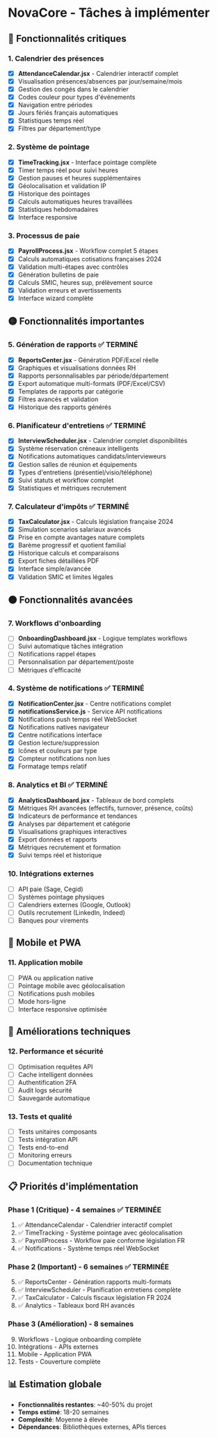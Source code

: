 # NovaCore - Tâches à implémenter

## 🔴 Fonctionnalités critiques

### 1. Calendrier des présences
- [x] **AttendanceCalendar.jsx** - Calendrier interactif complet
- [x] Visualisation présences/absences par jour/semaine/mois
- [x] Gestion des congés dans le calendrier
- [x] Codes couleur pour types d'événements
- [x] Navigation entre périodes
- [x] Jours fériés français automatiques
- [x] Statistiques temps réel
- [x] Filtres par département/type

### 2. Système de pointage
- [x] **TimeTracking.jsx** - Interface pointage complète
- [x] Timer temps réel pour suivi heures
- [x] Gestion pauses et heures supplémentaires
- [x] Géolocalisation et validation IP
- [x] Historique des pointages
- [x] Calculs automatiques heures travaillées
- [x] Statistiques hebdomadaires
- [x] Interface responsive

### 3. Processus de paie
- [x] **PayrollProcess.jsx** - Workflow complet 5 étapes
- [x] Calculs automatiques cotisations françaises 2024
- [x] Validation multi-étapes avec contrôles
- [x] Génération bulletins de paie
- [x] Calculs SMIC, heures sup, prélèvement source
- [x] Validation erreurs et avertissements
- [x] Interface wizard complète

## 🟡 Fonctionnalités importantes

### 5. Génération de rapports ✅ TERMINÉ
- [x] **ReportsCenter.jsx** - Génération PDF/Excel réelle
- [x] Graphiques et visualisations données RH
- [x] Rapports personnalisables par période/département
- [x] Export automatique multi-formats (PDF/Excel/CSV)
- [x] Templates de rapports par catégorie
- [x] Filtres avancés et validation
- [x] Historique des rapports générés

### 6. Planificateur d'entretiens ✅ TERMINÉ
- [x] **InterviewScheduler.jsx** - Calendrier complet disponibilités
- [x] Système réservation créneaux intelligents
- [x] Notifications automatiques candidats/intervieweurs
- [x] Gestion salles de réunion et équipements
- [x] Types d'entretiens (présentiel/visio/téléphone)
- [x] Suivi statuts et workflow complet
- [x] Statistiques et métriques recrutement

### 7. Calculateur d'impôts ✅ TERMINÉ
- [x] **TaxCalculator.jsx** - Calculs législation française 2024
- [x] Simulation scenarios salariaux avancés
- [x] Prise en compte avantages nature complets
- [x] Barème progressif et quotient familial
- [x] Historique calculs et comparaisons
- [x] Export fiches détaillées PDF
- [x] Interface simple/avancée
- [x] Validation SMIC et limites légales

## 🟠 Fonctionnalités avancées

### 7. Workflows d'onboarding
- [ ] **OnboardingDashboard.jsx** - Logique templates workflows
- [ ] Suivi automatique tâches intégration
- [ ] Notifications rappel étapes
- [ ] Personnalisation par département/poste
- [ ] Métriques d'efficacité

### 4. Système de notifications ✅ TERMINÉ
- [x] **NotificationCenter.jsx** - Centre notifications complet
- [x] **notificationsService.js** - Service API notifications
- [x] Notifications push temps réel WebSocket
- [x] Notifications natives navigateur
- [x] Centre notifications interface
- [x] Gestion lecture/suppression
- [x] Icônes et couleurs par type
- [x] Compteur notifications non lues
- [x] Formatage temps relatif

### 8. Analytics et BI ✅ TERMINÉ
- [x] **AnalyticsDashboard.jsx** - Tableaux de bord complets
- [x] Métriques RH avancées (effectifs, turnover, présence, coûts)
- [x] Indicateurs de performance et tendances
- [x] Analyses par département et catégorie
- [x] Visualisations graphiques interactives
- [x] Export données et rapports
- [x] Métriques recrutement et formation
- [x] Suivi temps réel et historique

### 10. Intégrations externes
- [ ] API paie (Sage, Cegid)
- [ ] Systèmes pointage physiques
- [ ] Calendriers externes (Google, Outlook)
- [ ] Outils recrutement (LinkedIn, Indeed)
- [ ] Banques pour virements

## 📱 Mobile et PWA

### 11. Application mobile
- [ ] PWA ou application native
- [ ] Pointage mobile avec géolocalisation
- [ ] Notifications push mobiles
- [ ] Mode hors-ligne
- [ ] Interface responsive optimisée

## 🔧 Améliorations techniques

### 12. Performance et sécurité
- [ ] Optimisation requêtes API
- [ ] Cache intelligent données
- [ ] Authentification 2FA
- [ ] Audit logs sécurité
- [ ] Sauvegarde automatique

### 13. Tests et qualité
- [ ] Tests unitaires composants
- [ ] Tests intégration API
- [ ] Tests end-to-end
- [ ] Monitoring erreurs
- [ ] Documentation technique

## 📋 Priorités d'implémentation

### Phase 1 (Critique) - 4 semaines ✅ TERMINÉE
1. ✅ AttendanceCalendar - Calendrier interactif complet
2. ✅ TimeTracking - Système pointage avec géolocalisation
3. ✅ PayrollProcess - Workflow paie conforme législation FR
4. ✅ Notifications - Système temps réel WebSocket

### Phase 2 (Important) - 6 semaines ✅ TERMINÉE
5. ✅ ReportsCenter - Génération rapports multi-formats
6. ✅ InterviewScheduler - Planification entretiens complète
7. ✅ TaxCalculator - Calculs fiscaux législation FR 2024
8. ✅ Analytics - Tableaux bord RH avancés

### Phase 3 (Amélioration) - 8 semaines
9. Workflows - Logique onboarding complète
10. Intégrations - APIs externes
11. Mobile - Application PWA
12. Tests - Couverture complète

## 📊 Estimation globale
- **Fonctionnalités restantes**: ~40-50% du projet
- **Temps estimé**: 18-20 semaines
- **Complexité**: Moyenne à élevée
- **Dépendances**: Bibliothèques externes, APIs tierces